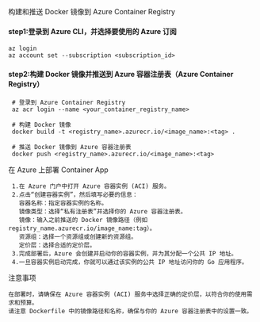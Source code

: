 构建和推送 Docker 镜像到 Azure Container Registry
#### step1:登录到 Azure CLI，并选择要使用的 Azure 订阅
    az login
    az account set --subscription <subscription_id>
#### step2:构建 Docker 镜像并推送到 Azure 容器注册表（Azure Container Registry）
     # 登录到 Azure Container Registry
     az acr login --name <your_container_registry_name>

     # 构建 Docker 镜像
     docker build -t <registry_name>.azurecr.io/<image_name>:<tag> .

     # 推送 Docker 镜像到 Azure 容器注册表
     docker push <registry_name>.azurecr.io/<image_name>:<tag>

在 Azure 上部署 Container App
 
     1.在 Azure 门户中打开 Azure 容器实例 (ACI) 服务。
     2.点击“创建容器实例”，然后填写必要的信息：
       容器名称：指定容器实例的名称。
       镜像类型：选择“私有注册表”并选择你的 Azure 容器注册表。
       镜像：输入之前推送的 Docker 镜像路径（例如 registry_name.azurecr.io/image_name:tag）。
       资源组：选择一个资源组或创建新的资源组。
       定价层：选择合适的定价层。
     3.完成部署后，Azure 会创建并启动你的容器实例，并为其分配一个公共 IP 地址。
     4.一旦容器实例启动完成，你就可以通过该实例的公共 IP 地址访问你的 Go 应用程序。
注意事项

    在部署时，请确保在 Azure 容器实例 (ACI) 服务中选择正确的定价层，以符合你的使用需求和预算。
    请注意 Dockerfile 中的镜像路径和名称，确保与你的 Azure 容器注册表中的设置一致。